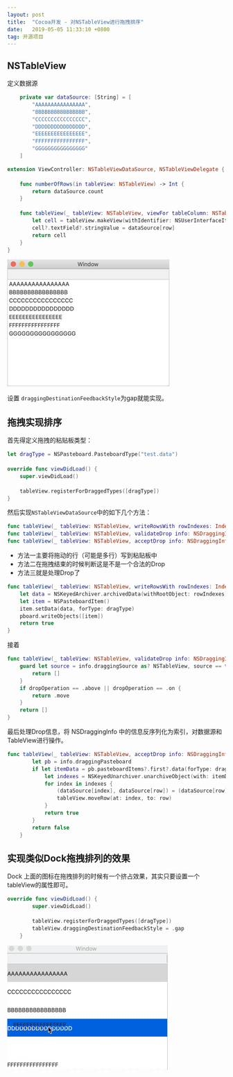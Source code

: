 ```yaml
---
layout: post
title:  "Cocoa开发 - 对NSTableView进行拖拽排序"
date:   2019-05-05 11:33:10 +0800
tag: 开源项目
---
```


## NSTableView 

定义数据源

```swift
    private var dataSource: [String] = [
        "AAAAAAAAAAAAAAAA",
        "BBBBBBBBBBBBBBBB",
        "CCCCCCCCCCCCCCCC",
        "DDDDDDDDDDDDDDDD",
        "EEEEEEEEEEEEEEEE",
        "FFFFFFFFFFFFFFFF",
        "GGGGGGGGGGGGGGGG"
    ]
```

```swift
extension ViewController: NSTableViewDataSource, NSTableViewDelegate {

    func numberOfRows(in tableView: NSTableView) -> Int {
        return dataSource.count
    }
    
    func tableView(_ tableView: NSTableView, viewFor tableColumn: NSTableColumn?, row: Int) -> NSView? {
        let cell = tableView.makeView(withIdentifier: NSUserInterfaceItemIdentifier("CELL"), owner: self) as? NSTableCellView
        cell?.textField?.stringValue = dataSource[row]
        return cell
    }
}
```

<img src='/assets/images/2019/NSTableView-DragDrop-Preview.png' width='374'/>

设置 `draggingDestinationFeedbackStyle`为gap就能实现。

## 拖拽实现排序

首先得定义拖拽的粘贴板类型：

```swift
let dragType = NSPasteboard.PasteboardType("test.data")

override func viewDidLoad() {
    super.viewDidLoad()

    tableView.registerForDraggedTypes([dragType])
}

```

然后实现`NSTableViewDataSource`中的如下几个方法：

```swift
func tableView(_ tableView: NSTableView, writeRowsWith rowIndexes: IndexSet, to pboard: NSPasteboard) -> Bool
func tableView(_ tableView: NSTableView, validateDrop info: NSDraggingInfo, proposedRow row: Int, proposedDropOperation dropOperation: NSTableView.DropOperation) -> NSDragOperation
func tableView(_ tableView: NSTableView, acceptDrop info: NSDraggingInfo, row: Int, dropOperation: NSTableView.DropOperation) -> Bool
```

* 方法一主要将拖动的行（可能是多行）写到粘贴板中
* 方法二在拖拽结束的时候判断这是不是一个合法的Drop
* 方法三就是处理Drop了

```swift
func tableView(_ tableView: NSTableView, writeRowsWith rowIndexes: IndexSet, to pboard: NSPasteboard) -> Bool {
    let data = NSKeyedArchiver.archivedData(withRootObject: rowIndexes)
    let item = NSPasteboardItem()
    item.setData(data, forType: dragType)
    pboard.writeObjects([item])
    return true
}
```

接着

```swift
func tableView(_ tableView: NSTableView, validateDrop info: NSDraggingInfo, proposedRow row: Int, proposedDropOperation dropOperation: NSTableView.DropOperation) -> NSDragOperation {
    guard let source = info.draggingSource as? NSTableView, source == tableView else {
        return []
    }
    if dropOperation == .above || dropOperation == .on {
        return .move
    }
    return []
}
```

最后处理Drop信息，将 NSDraggingInfo 中的信息反序列化为索引，对数据源和TableView进行操作。

```swift
func tableView(_ tableView: NSTableView, acceptDrop info: NSDraggingInfo, row: Int, dropOperation: NSTableView.DropOperation) -> Bool {
        let pb = info.draggingPasteboard
        if let itemData = pb.pasteboardItems?.first?.data(forType: dragType),
            let indexes = NSKeyedUnarchiver.unarchiveObject(with: itemData) as? IndexSet {
            for index in indexes {
                (dataSource[index], dataSource[row]) = (dataSource[row], dataSource[index])
                tableView.moveRow(at: index, to: row)
            }
            return true
        }
        return false
    }
```

## 实现类似Dock拖拽排列的效果

Dock 上面的图标在拖拽排列的时候有一个挤占效果，其实只要设置一个tableView的属性即可。

```swift
override func viewDidLoad() {
        super.viewDidLoad()

        tableView.registerForDraggedTypes([dragType])
        tableView.draggingDestinationFeedbackStyle = .gap
    }
```

<img src='/assets/images/2019/NSTableView-DragDrop-Gap.gif' width='370' />
